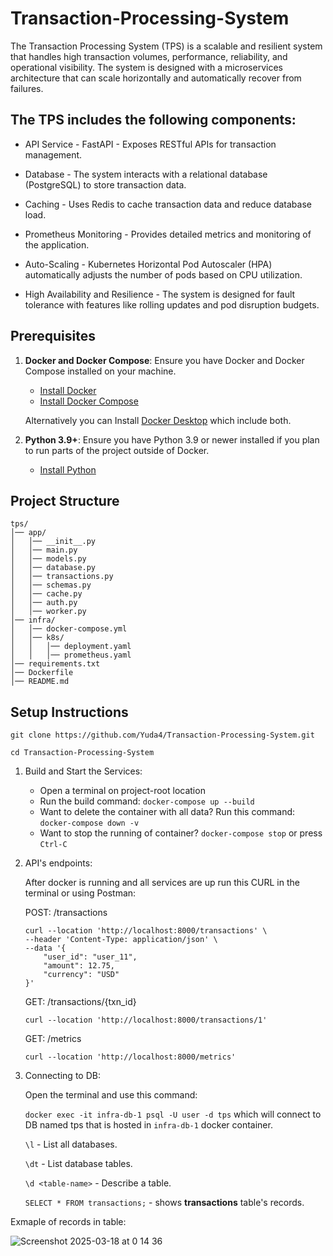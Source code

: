 # Transaction-Processing-System
The Transaction Processing System (TPS) is a scalable and resilient system that handles high transaction volumes, performance, reliability, and operational visibility. 
The system is designed with a microservices architecture that can scale horizontally and automatically recover from failures.

## The TPS includes the following components:

- API Service - FastAPI - Exposes RESTful APIs for transaction management.

- Database - The system interacts with a relational database (PostgreSQL) to store transaction data.

- Caching - Uses Redis to cache transaction data and reduce database load.

- Prometheus Monitoring - Provides detailed metrics and monitoring of the application.

- Auto-Scaling - Kubernetes Horizontal Pod Autoscaler (HPA) automatically adjusts the number of pods based on CPU utilization.

- High Availability and Resilience - The system is designed for fault tolerance with features like rolling updates and pod disruption budgets.


## Prerequisites

1. **Docker and Docker Compose**: Ensure you have Docker and Docker Compose installed on your machine.
   - [Install Docker](https://docs.docker.com/engine/install/)
   - [Install Docker Compose](https://docs.docker.com/compose/install/)

    Alternatively you can Install [Docker Desktop](https://docs.docker.com/desktop/) which include both.

2. **Python 3.9+**: Ensure you have Python 3.9 or newer installed if you plan to run parts of the project outside of Docker.
   - [Install Python](https://www.python.org/downloads/)

## Project Structure

~~~
tps/
│── app/
│   │── __init__.py
│   │── main.py
│   │── models.py
│   │── database.py
│   │── transactions.py
│   │── schemas.py
│   │── cache.py
│   │── auth.py
│   │── worker.py
│── infra/
│   │── docker-compose.yml
│   │── k8s/
│   │   │── deployment.yaml
│   │   │── prometheus.yaml
│── requirements.txt
│── Dockerfile
│── README.md
~~~

## Setup Instructions

`git clone https://github.com/Yuda4/Transaction-Processing-System.git`

`cd Transaction-Processing-System`

1. Build and Start the Services:
    - Open a terminal on project-root location
    - Run the build command: `docker-compose up --build`
    - Want to delete the container with all data? Run this command: `docker-compose down -v`
    - Want to stop the running of container? `docker-compose stop` or press `Ctrl-C`
  
2. API's endpoints:

   After docker is running and all services are up run this CURL in the terminal or using Postman:
   
   POST: /transactions
      ~~~~
      curl --location 'http://localhost:8000/transactions' \
      --header 'Content-Type: application/json' \
      --data '{
          "user_id": "user_11",
          "amount": 12.75,
          "currency": "USD"
      }'
      ~~~~
      
   GET: /transactions/{txn_id}
      ~~~~
      curl --location 'http://localhost:8000/transactions/1'
      ~~~~
      
    GET: /metrics
      ~~~~
      curl --location 'http://localhost:8000/metrics'
      ~~~~
      
3. Connecting to DB:
   
    Open the terminal and use this command:

   `docker exec -it infra-db-1 psql -U user -d tps` which will connect to DB named tps that is hosted in `infra-db-1` docker container.

   `\l` - List all databases.
   
    `\dt` - List database tables.
   
    `\d <table-name>` - Describe a table.

    `SELECT * FROM transactions;` - shows **transactions** table's records.

Exmaple of records in table:

![Screenshot 2025-03-18 at 0 14 36](https://github.com/user-attachments/assets/9ba7a2c1-9c24-44dd-b089-63002957466b)

   
